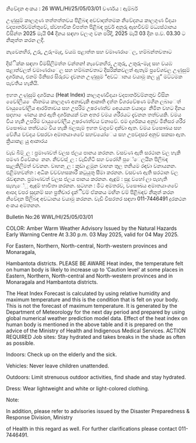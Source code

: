 නිවේදන අංකය : 26 WWL/HI/25/05/03/01 වර්ණය : ඇම්බර්

උණුසුම් කාලගුණ තත්තත්තවය පිළිබඳ අවවාදාත්තමක නිවේදනය කාලගුණ විදයා වදපාර්තවම්න්තුවේ, ස්වභාවික විපත්ත පිළිබඳ පූර්ව අනුරු ඇඟවීවම් මධ්‍යස්ථානය විසින්ත 2025 මැයි 04 දිනය සඳහා වලංගු වන පරිදි, 2025 මැයි 03 දින ප.ව. 03.30 ට නිකුත්ත කරන ලදී.

නැවෙනහිර, උුරු, උුරු-මැද, වයඹ පළාත්ත සහ වමාණරාෙල, හම්බන්තවතාට

දිස්ික්ක සඳහා විමසිලිමත්ත වන්තන! නැවෙනහිර, උතුරු, උතුරු-මැද සහ වයඹ පළාත්වලත් වමාණරාෙල සහ හම්බනවතාට දිසරික්කවලත් ඇතැම් ප්‍රවේශවල උණුසුම් දර්ශකය, එනම් මිනිසර සිරුරට දැවනන උණුසුම “අවධ්‍ානය වයාමු කල යුු” මට්ටමක පැවතිය හැකියි.

ඉහත උණුසුම් දර්ශකය (Heat Index) කාලගුණවිදයා වදපාර්තවම්නතුව විසින වෙෝලීය ෙණිතමය කාලගුණ අනාවැකි ආකෘති දත්ත විශරවේෂණ මගින ලබාෙත් වායුවෙෝලීය ආර්රතාවය සහ උපරිම උෂරණත්ව අෙයයන වයාදා ෙනිමින වහට දිනය සදහා ෙණනය කර ඇති දර්ශකයක් වන අතර වමය ශරීරයට දැවනන තත්වයකි. වමය විය හැකි උපරිම වායුවෙෝලීය උෂරණත්වය වනාවේ. එම දර්ශකය අනුව මිනිසර ශරීර වසෞඛය තත්වයට විය හැකි බලපෑම ඉහත වගුවේ දක්වා ඇත. වමය වසෞඛය සහ වේශීය වවදය වසරවා අමාතයාංශවේ සහවයෝෙය සහ උපවදසර අනුව සකසා ඇත. ක්‍රියාකළ යුු ආකාරය

වැඩ බිම් ුල : ප්‍රමාණවත් වලස ජලය පානය කරනන. වසවණ ඇති සරථාන වල හැකි පමණ විවේක ෙනන. නිවවස් ුල : වැඩිහිටි සහ වරෝගී පුේෙලයින පිලිබඳ සැලකිලිමත් වවනන. වාහන ුල : කුඩා ළමුන වාහන තුල තනියම රඳවා වනායනන. එළිමහවන්ත : අධික වවවහසකාරී කටුයුතු සීමා කරනන. වසවණ ඇති සරථාන වල රැවඳනන. ප්‍රමාණවත් වලස ජලය පානය කරනන. ඇඳුම් : සුදු වහෝ ලා පැහැති සැහැේු ඇඳුම් භාවිතා කරනන. සටහන : මීට අමතරව, වසෞඛය අමාතයාංශවේ ආපදා වපර සුදානම් සහ ප්‍රතිචාර දැක්ීවම් ඒකකය මඟින වම් පිළිබඳව නිකුත් කරන නිවේදන පිලිබඳ අවධානය වයාමු කරනන. වැඩි විසරතර සඳහා 011-7446491 දුරකථන අංකය අමතනන.

Bulletin No:26 WWL/HI/25/05/03/01

COLOR: Amber Warm Weather Advisory Issued by the Natural Hazards Early Warning Centre At 3.30 p.m. 03 May 2025, valid for 04 May 2025.

For Eastern, Northern, North-central, North-western provinces and Monaragala,

Hambantota districts. PLEASE BE AWARE Heat index, the temperature felt on human body is likely to increase up to ‘Caution level’ at some places in Eastern, Northern, North-central and North-western provinces and in Monaragala and Hambantota districts.

The Heat Index Forecast is calculated by using relative humidity and maximum temperature and this is the condition that is felt on your body. This is not the forecast of maximum temperature. It is generated by the Department of Meteorology for the next day period and prepared by using global numerical weather prediction model data. Effect of the heat index on human body is mentioned in the above table and it is prepared on the advice of the Ministry of Health and Indigenous Medical Services. ACTION REQUIRED Job sites: Stay hydrated and takes breaks in the shade as often as possible.

Indoors: Check up on the elderly and the sick.

Vehicles: Never leave children unattended.

Outdoors: Limit strenuous outdoor activities, find shade and stay hydrated.

Dress: Wear lightweight and white or light-colored clothing.

Note:

In addition, please refer to advisories issued by the Disaster Preparedness & Response Division, Ministry

of Health in this regard as well. For further clarifications please contact 011-7446491.